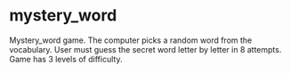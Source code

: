 # mystery_word
Mystery_word game.
The computer picks a random word from the vocabulary.
User must guess the secret word letter by letter in 8 attempts.
Game has 3 levels of difficulty.
